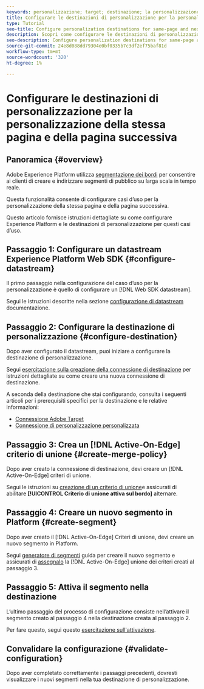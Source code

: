 ```yaml
---
keywords: personalizzazione; target; destinazione; la personalizzazione delle destinazioni; configurare le destinazioni di personalizzazione; stessa pagina; pagina successiva;
title: Configurare le destinazioni di personalizzazione per la personalizzazione della stessa pagina e della pagina successiva
type: Tutorial
seo-title: Configure personalization destinations for same-page and next-page personalization.
description: Scopri come configurare le destinazioni di personalizzazione per la personalizzazione della stessa pagina e della pagina successiva.
seo-description: Configure personalization destinations for same-page and next-page personalization.
source-git-commit: 24e8d088dd79304e0bf0335b7c3df2ef75baf81d
workflow-type: tm+mt
source-wordcount: '320'
ht-degree: 1%

---
```



# Configurare le destinazioni di personalizzazione per la personalizzazione della stessa pagina e della pagina successiva

## Panoramica {#overview}

Adobe Experience Platform utilizza [segmentazione dei bordi](../../segmentation/ui/edge-segmentation.md) per consentire ai clienti di creare e indirizzare segmenti di pubblico su larga scala in tempo reale.

Questa funzionalità consente di configurare casi d’uso per la personalizzazione della stessa pagina e della pagina successiva.

Questo articolo fornisce istruzioni dettagliate su come configurare Experience Platform e le destinazioni di personalizzazione per questi casi d’uso.

## Passaggio 1: Configurare un datastream Experience Platform Web SDK {#configure-datastream}

Il primo passaggio nella configurazione del caso d’uso per la personalizzazione è quello di configurare un [!DNL Web SDK datastream].

Segui le istruzioni descritte nella sezione [configurazione di datastream](../../edge/fundamentals/datastreams.md) documentazione.

## Passaggio 2: Configurare la destinazione di personalizzazione {#configure-destination}

Dopo aver configurato il datastream, puoi iniziare a configurare la destinazione di personalizzazione.

Segui [esercitazione sulla creazione della connessione di destinazione](../ui/connect-destination.md) per istruzioni dettagliate su come creare una nuova connessione di destinazione.

A seconda della destinazione che stai configurando, consulta i seguenti articoli per i prerequisiti specifici per la destinazione e le relative informazioni:

* [Connessione Adobe Target](../catalog/personalization/adobe-target-connection.md)
* [Connessione di personalizzazione personalizzata](../catalog/personalization/custom-personalization.md)

## Passaggio 3: Crea un [!DNL Active-On-Edge] criterio di unione {#create-merge-policy}

Dopo aver creato la connessione di destinazione, devi creare un [!DNL Active-On-Edge] criteri di unione.

Segui le istruzioni su [creazione di un criterio di unione](../../profile/merge-policies/ui-guide.md#create-a-merge-policy)e assicurati di abilitare **[!UICONTROL Criterio di unione attiva sul bordo]** alternare.

## Passaggio 4: Creare un nuovo segmento in Platform {#create-segment}

Dopo aver creato il [!DNL Active-On-Edge] Criteri di unione, devi creare un nuovo segmento in Platform.

Segui [generatore di segmenti](../../segmentation/ui/segment-builder.md) guida per creare il nuovo segmento e assicurati di [assegnalo](../../segmentation/ui/segment-builder.md#merge-policies) la [!DNL Active-On-Edge] unione dei criteri creati al passaggio 3.

## Passaggio 5: Attiva il segmento nella destinazione

L’ultimo passaggio del processo di configurazione consiste nell’attivare il segmento creato al passaggio 4 nella destinazione creata al passaggio 2.

Per fare questo, segui questo [esercitazione sull&#39;attivazione](../ui/activate-profile-request-destinations.md).

## Convalidare la configurazione {#validate-configuration}

Dopo aver completato correttamente i passaggi precedenti, dovresti visualizzare i nuovi segmenti nella tua destinazione di personalizzazione.